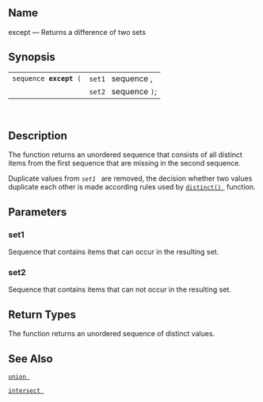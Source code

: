<div>

<div>

</div>

<div>

## Name

except — Returns a difference of two sets

</div>

<div>

## Synopsis

<div>

|                             |                       |
|-----------------------------|-----------------------|
| `sequence `**`except`**` (` | `set1 ` sequence ,    |
|                             | `set2 ` sequence `)`; |

<div>

 

</div>

</div>

</div>

<div>

## Description

The function returns an unordered sequence that consists of all distinct
items from the first sequence that are missing in the second sequence.

Duplicate values from *`set1 `* are removed, the decision whether two
values duplicate each other is made according rules used by
<a href="xpf_distinct.html" class="link" title="distinct"><code
class="function">distinct() </code></a> function.

</div>

<div>

## Parameters

<div>

### set1

Sequence that contains items that can occur in the resulting set.

</div>

<div>

### set2

Sequence that contains items that can not occur in the resulting set.

</div>

</div>

<div>

## Return Types

The function returns an unordered sequence of distinct values.

</div>

<div>

## See Also

<a href="xpf_union.html" class="link" title="union"><code
class="function">union </code></a>

<a href="xpf_intersect.html" class="link" title="intersect"><code
class="function">intersect </code></a>

</div>

</div>
